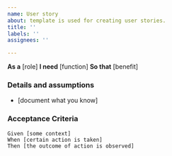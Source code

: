 ```yaml
---
name: User story
about: template is used for creating user stories.
title: ''
labels: ''
assignees: ''

---
```


**As a** [role]
**I need** [function]
**So that** [benefit]

### Details and assumptions
* [document what you know]

### Acceptance Criteria

```gherkin
Given [some context]
When [certain action is taken]
Then [the outcome of action is observed]
```
